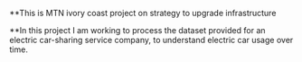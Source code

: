 
**This is MTN ivory coast project on strategy to upgrade infrastructure


**In this project I am working to process the dataset provided for an electric car-sharing service company, to understand electric car usage over time.
